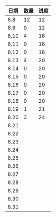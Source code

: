 | 日期 | 数量 | 进度 |
| ---- | ---- | ---- |
| 8.8  | 12   | 12   |
| 8.9  | 0    | 12   |
| 8.10 | 4    | 16   |
| 8.11 | 0    | 16   |
| 8.12 | 0    | 16   |
| 8.13 | 4    | 20   |
| 8.14 | 0    | 20   |
| 8.15 | 0    | 20   |
| 8.16 | 0    | 20   |
| 8.17 | 0    | 20   |
| 8.18 | 0    | 20   |
| 8.19 | 1    | 21   |
| 8.20 | 3    | 24   |
| 8.21 |      |      |
| 8.22 |      |      |
| 8.23 |      |      |
| 8.24 |      |      |
| 8.25 |      |      |
| 8.26 |      |      |
| 8.27 |      |      |
| 8.28 |      |      |
| 8.29 |      |      |
| 8.30 |      |      |
| 8.31 |      |      |
